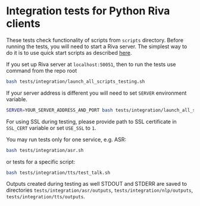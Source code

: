 # Integration tests for Python Riva clients

These tests check functionality of scripts from `scripts` directory.
Before running the tests, you will need to start a Riva server. The simplest
way to do it is to use quick start scripts as described 
[here](https://docs.nvidia.com/deeplearning/riva/user-guide/docs/quick-start-guide.html#local-deployment-using-quick-start-scripts).

If you set up Riva server at `localhost:50051`, then to run the tests use command from the repo root
```bash
bash tests/integration/launch_all_scripts_testing.sh
```

If your server address is different you will need to set `SERVER` environment variable.
```bash
SERVER=YOUR_SERVER_ADDRESS_AND_PORT bash tests/integration/launch_all_scripts_testing.sh
```

For using SSL during testing, please provide path to SSL certificate in `SSL_CERT` variable or set
`USE_SSL` to `1`.

You may run tests only for one service, e.g. ASR:
```bash
bash tests/integration/asr.sh
```
or tests for a specific script:
```bash
bash tests/integration/tts/test_talk.sh
```

Outputs created during testing as well STDOUT and STDERR are saved to
directories `tests/integration/asr/outputs`, `tests/integration/nlp/outputs`,
`tests/integration/tts/outputs`.
